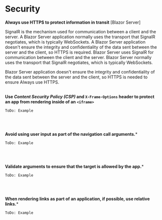 # Security

**Always use HTTPS  to protect information in transit** 
[Blazor Server]

SignalR is the mechanism used for communication between a client and the server. A Blazor Server application normally uses the transport that SignalR negotiates, which is typically WebSockets.
A Blazor Server application doesn't ensure the integrity and confidentiality of the data sent between the server and the client, so HTTPS is required.
Blazor Server uses SignalR for communication between the client and the server. Blazor Server normally uses the transport that SignalR negotiates, which is typically WebSockets.

Blazor Server application doesn't ensure the integrity and confidentiality of the data sent between the server and the client, so HTTPS is needed to ensure Always use HTTPS.
<br><br>


**Use *Content Security Policy (CSP)* and  `X-Frame-Options`  header to protect an app from rendering inside of an  `<iframe>`**

```
ToDo: Example
```

<br><br>


**Avoid using user input as part of the navigation call arguments.***

```
ToDo: Example
```

<br><br>


**Validate arguments to ensure that the target is allowed by the app.***

```
ToDo: Example
```

<br><br>


**When rendering links as part of an application, if possible, use relative links.***

```
ToDo: Example
```

<br><br>